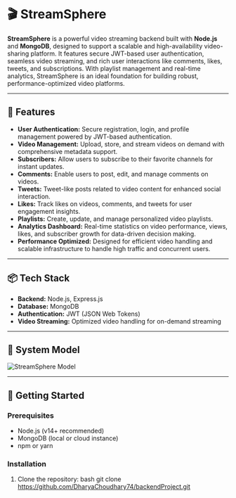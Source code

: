 # 🎬 StreamSphere

**StreamSphere** is a powerful video streaming backend built with **Node.js** and **MongoDB**, designed to support a scalable and high-availability video-sharing platform. It features secure JWT-based user authentication, seamless video streaming, and rich user interactions like comments, likes, tweets, and subscriptions. With playlist management and real-time analytics, StreamSphere is an ideal foundation for building robust, performance-optimized video platforms.

---

## 🚀 Features

- **User Authentication:** Secure registration, login, and profile management powered by JWT-based authentication.
- **Video Management:** Upload, store, and stream videos on demand with comprehensive metadata support.
- **Subscribers:** Allow users to subscribe to their favorite channels for instant updates.
- **Comments:** Enable users to post, edit, and manage comments on videos.
- **Tweets:** Tweet-like posts related to video content for enhanced social interaction.
- **Likes:** Track likes on videos, comments, and tweets for user engagement insights.
- **Playlists:** Create, update, and manage personalized video playlists.
- **Analytics Dashboard:** Real-time statistics on video performance, views, likes, and subscriber growth for data-driven decision making.
- **Performance Optimized:** Designed for efficient video handling and scalable infrastructure to handle high traffic and concurrent users.

---

## 📦 Tech Stack

- **Backend:** Node.js, Express.js
- **Database:** MongoDB
- **Authentication:** JWT (JSON Web Tokens)
- **Video Streaming:** Optimized video handling for on-demand streaming

---

## 🧩 System Model

![StreamSphere Model](https://github.com/user-attachments/assets/ff68300e-7bde-4284-85bd-b682ec360317)

---

## 🚀 Getting Started

### Prerequisites

- Node.js (v14+ recommended)
- MongoDB (local or cloud instance)
- npm or yarn

### Installation

1. Clone the repository:
bash
git clone https://github.com/DharyaChoudhary74/backendProject.git 
